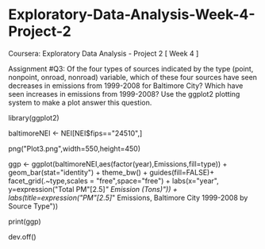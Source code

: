 # Exploratory-Data-Analysis-Week-4-Project-2
Coursera: Exploratory Data Analysis - Project 2 [ Week 4 ]

 Assignment #Q3: Of the four types of sources indicated by the type (point, 
 nonpoint, onroad, nonroad) variable, which of these four sources have seen 
 decreases in emissions from 1999-2008 for Baltimore City? Which have seen 
 increases in emissions from 1999-2008? Use the ggplot2 plotting system to 
 make a plot answer this question.

library(ggplot2)

baltimoreNEI <- NEI[NEI$fips=="24510",]

png("Plot3.png",width=550,height=450)

ggp <- ggplot(baltimoreNEI,aes(factor(year),Emissions,fill=type)) +
    geom_bar(stat="identity") +
    theme_bw() + guides(fill=FALSE)+
    facet_grid(.~type,scales = "free",space="free") + 
    labs(x="year", y=expression("Total PM"[2.5]*" Emission (Tons)")) + 
    labs(title=expression("PM"[2.5]*" Emissions, Baltimore City 1999-2008 by Source Type"))

print(ggp)

dev.off() 
